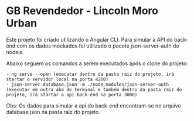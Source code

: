 # GB Revendedor - Lincoln Moro Urban

Este projeto foi criado utilizando o Angular CLI. Para simular a API do back-end com os dados mockados foi utilizado o pacote json-server-auth do nodejs. 

Abaixo seguem os comandos a serem executados após o clone do projeto:

	- ng serve --open (executar dentro da pasta raiz do projeto, irá startar o servidor local na porta 4200)
	- json-server database.json -m ./node_modules/json-server-auth (executar em outra aba do terminal e também dentro da pasta raiz do projeto, irá startar a api back-end na porta 3000)

Obs: Os dados para simular a api do back-end encontram-se no arquivo database.json na pasta raiz do projeto.
